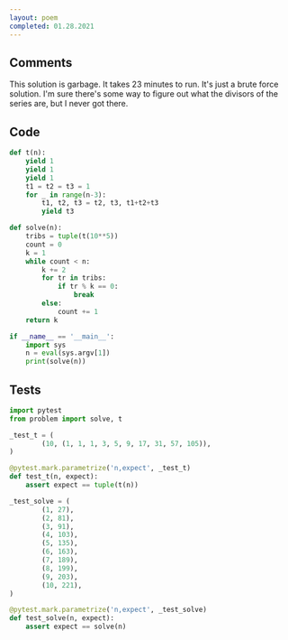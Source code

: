 ```yaml
---
layout: poem
completed: 01.28.2021
---
```


## Comments

This solution is garbage.  It takes 23 minutes to run.  It's just a brute force
solution.  I'm sure there's some way to figure out what the divisors of the
series are, but I never got there.

## Code

```python
def t(n):
    yield 1
    yield 1
    yield 1
    t1 = t2 = t3 = 1
    for _ in range(n-3):
        t1, t2, t3 = t2, t3, t1+t2+t3
        yield t3

def solve(n):
    tribs = tuple(t(10**5))
    count = 0
    k = 1
    while count < n:
        k += 2
        for tr in tribs:
            if tr % k == 0:
                break
        else:
            count += 1
    return k

if __name__ == '__main__':
    import sys
    n = eval(sys.argv[1])
    print(solve(n))
```

## Tests

```python
import pytest
from problem import solve, t

_test_t = (
        (10, (1, 1, 1, 3, 5, 9, 17, 31, 57, 105)),
)

@pytest.mark.parametrize('n,expect', _test_t)
def test_t(n, expect):
    assert expect == tuple(t(n))

_test_solve = (
        (1, 27),
        (2, 81),
        (3, 91),
        (4, 103),
        (5, 135),
        (6, 163),
        (7, 189),
        (8, 199),
        (9, 203),
        (10, 221),
)

@pytest.mark.parametrize('n,expect', _test_solve)
def test_solve(n, expect):
    assert expect == solve(n)
```
